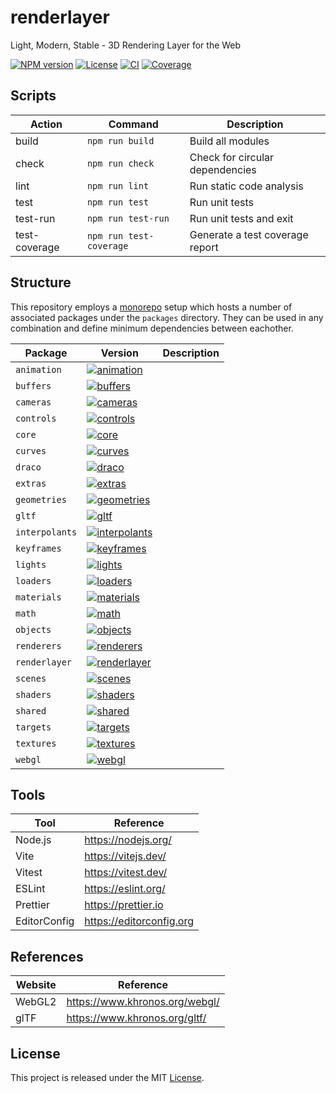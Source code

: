 # renderlayer

Light, Modern, Stable - 3D Rendering Layer for the Web

[![NPM version][npm-badge]][npm-url]
[![License][license-badge]][license-url]
[![CI][ci-badge]][ci-url]
[![Coverage][codecov-badge]][codecov-url]

## Scripts

| Action        | Command                 | Description                     |
| ------------- | ----------------------- | ------------------------------- |
| build         | `npm run build`         | Build all modules               |
| check         | `npm run check`         | Check for circular dependencies |
| lint          | `npm run lint`          | Run static code analysis        |
| test          | `npm run test`          | Run unit tests                  |
| test-run      | `npm run test-run`      | Run unit tests and exit         |
| test-coverage | `npm run test-coverage` | Generate a test coverage report |

## Structure

This repository employs a [monorepo](https://en.wikipedia.org/wiki/Monorepo) setup which hosts a number of associated packages under the `packages` directory. They can be used in any combination and define minimum dependencies between eachother.

| Package        | Version                                                 | Description |
| -------------- | ------------------------------------------------------- | ----------- |
| `animation`    | [![animation][animation-badge]][animation-url]          |             |
| `buffers`      | [![buffers][buffers-badge]][buffers-url]                |             |
| `cameras`      | [![cameras][cameras-badge]][cameras-url]                |             |
| `controls`     | [![controls][controls-badge]][controls-url]             |             |
| `core`         | [![core][core-badge]][core-url]                         |             |
| `curves`       | [![curves][curves-badge]][curves-url]                   |             |
| `draco`        | [![draco][draco-badge]][draco-url]                      |             |
| `extras`       | [![extras][extras-badge]][extras-url]                   |             |
| `geometries`   | [![geometries][geometries-badge]][geometries-url]       |             |
| `gltf`         | [![gltf][gltf-badge]][gltf-url]                         |             |
| `interpolants` | [![interpolants][interpolants-badge]][interpolants-url] |             |
| `keyframes`    | [![keyframes][keyframes-badge]][keyframes-url]          |             |
| `lights`       | [![lights][lights-badge]][lights-url]                   |             |
| `loaders`      | [![loaders][loaders-badge]][loaders-url]                |             |
| `materials`    | [![materials][materials-badge]][materials-url]          |             |
| `math`         | [![math][math-badge]][math-url]                         |             |
| `objects`      | [![objects][objects-badge]][objects-url]                |             |
| `renderers`    | [![renderers][renderers-badge]][renderers-url]          |             |
| `renderlayer`  | [![renderlayer][renderlayer-badge]][renderlayer-url]    |             |
| `scenes`       | [![scenes][scenes-badge]][scenes-url]                   |             |
| `shaders`      | [![shaders][shaders-badge]][shaders-url]                |             |
| `shared`       | [![shared][shared-badge]][shared-url]                   |             |
| `targets`      | [![targets][targets-badge]][targets-url]                |             |
| `textures`     | [![textures][textures-badge]][textures-url]             |             |
| `webgl`        | [![webgl][webgl-badge]][webgl-url]                      |             |

## Tools

| Tool         | Reference                |
| ------------ | ------------------------ |
| Node.js      | https://nodejs.org/      |
| Vite         | https://vitejs.dev/      |
| Vitest       | https://vitest.dev/      |
| ESLint       | https://eslint.org/      |
| Prettier     | https://prettier.io      |
| EditorConfig | https://editorconfig.org |

## References

| Website | Reference                      |
| ------- | ------------------------------ |
| WebGL2  | https://www.khronos.org/webgl/ |
| glTF    | https://www.khronos.org/gltf/  |

## License

This project is released under the MIT [License](LICENSE).

[codecov-badge]: https://codecov.io/gh/epreston/renderlayer/branch/main/graph/badge.svg?token=V88LBDC8EC
[codecov-url]: https://codecov.io/gh/epreston/renderlayer

[ci-badge]: https://github.com/epreston/renderlayer/actions/workflows/ci.yml/badge.svg
[ci-url]: https://github.com/epreston/renderlayer/actions

[npm-badge]: https://img.shields.io/npm/v/renderlayer
[npm-url]: https://www.npmjs.com/package/renderlayer

[license-badge]: https://img.shields.io/npm/l/renderlayer.svg?cacheSeconds=2592000
[license-url]: LICENSE

[animation-badge]: https://img.shields.io/npm/v/@renderlayer/animation
[animation-url]: https://www.npmjs.com/package/@renderlayer/animation
[buffers-badge]: https://img.shields.io/npm/v/@renderlayer/buffers
[buffers-url]: https://www.npmjs.com/package/@renderlayer/buffers
[cameras-badge]: https://img.shields.io/npm/v/@renderlayer/cameras
[cameras-url]: https://www.npmjs.com/package/@renderlayer/cameras
[controls-badge]: https://img.shields.io/npm/v/@renderlayer/controls
[controls-url]: https://www.npmjs.com/package/@renderlayer/controls
[core-badge]: https://img.shields.io/npm/v/@renderlayer/core
[core-url]: https://www.npmjs.com/package/@renderlayer/core
[curves-badge]: https://img.shields.io/npm/v/@renderlayer/curves
[curves-url]: https://www.npmjs.com/package/@renderlayer/curves
[draco-badge]: https://img.shields.io/npm/v/@renderlayer/draco
[draco-url]: https://www.npmjs.com/package/@renderlayer/draco
[extras-badge]: https://img.shields.io/npm/v/@renderlayer/extras
[extras-url]: https://www.npmjs.com/package/@renderlayer/extras
[geometries-badge]: https://img.shields.io/npm/v/@renderlayer/geometries
[geometries-url]: https://www.npmjs.com/package/@renderlayer/geometries
[gltf-badge]: https://img.shields.io/npm/v/@renderlayer/gltf
[gltf-url]: https://www.npmjs.com/package/@renderlayer/gltf
[interpolants-badge]: https://img.shields.io/npm/v/@renderlayer/interpolants
[interpolants-url]: https://www.npmjs.com/package/@renderlayer/interpolants
[keyframes-badge]: https://img.shields.io/npm/v/@renderlayer/keyframes
[keyframes-url]: https://www.npmjs.com/package/@renderlayer/keyframes
[lights-badge]: https://img.shields.io/npm/v/@renderlayer/lights
[lights-url]: https://www.npmjs.com/package/@renderlayer/lights
[loaders-badge]: https://img.shields.io/npm/v/@renderlayer/loaders
[loaders-url]: https://www.npmjs.com/package/@renderlayer/loaders
[materials-badge]: https://img.shields.io/npm/v/@renderlayer/materials
[materials-url]: https://www.npmjs.com/package/@renderlayer/materials
[math-badge]: https://img.shields.io/npm/v/@renderlayer/math
[math-url]: https://www.npmjs.com/package/@renderlayer/math
[objects-badge]: https://img.shields.io/npm/v/@renderlayer/objects
[objects-url]: https://www.npmjs.com/package/@renderlayer/objects
[renderers-badge]: https://img.shields.io/npm/v/@renderlayer/renderers
[renderers-url]: https://www.npmjs.com/package/@renderlayer/renderers
[renderlayer-badge]: https://img.shields.io/npm/v/@renderlayer/renderlayer
[renderlayer-url]: https://www.npmjs.com/package/@renderlayer/renderlayer
[scenes-badge]: https://img.shields.io/npm/v/@renderlayer/scenes
[scenes-url]: https://www.npmjs.com/package/@renderlayer/scenes
[shaders-badge]: https://img.shields.io/npm/v/@renderlayer/shaders
[shaders-url]: https://www.npmjs.com/package/@renderlayer/shaders
[shared-badge]: https://img.shields.io/npm/v/@renderlayer/shared
[shared-url]: https://www.npmjs.com/package/@renderlayer/shared
[targets-badge]: https://img.shields.io/npm/v/@renderlayer/targets
[targets-url]: https://www.npmjs.com/package/@renderlayer/targets
[textures-badge]: https://img.shields.io/npm/v/@renderlayer/textures
[textures-url]: https://www.npmjs.com/package/@renderlayer/textures
[webgl-badge]: https://img.shields.io/npm/v/@renderlayer/webgl
[webgl-url]: https://www.npmjs.com/package/@renderlayer/webgl
